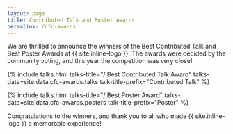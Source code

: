 ```yaml
---
layout: page
title: Contributed Talk and Poster Awards
permalink: /cfc-awards
---
```


We are thrilled to announce the winners of the Best Contributed Talk and Best Poster Awards at {{ site.inline-logo }}. The awards were decided by the community voting, and this year the competition was very close!

{% include talks.html talks-title="/ Best Contributed Talk Award" talks-data=site.data.cfc-awards.talks talk-title-prefix="Contributed Talk" %}

{% include talks.html talks-title="/ Best Poster Award" talks-data=site.data.cfc-awards.posters talk-title-prefix="Poster" %}

Congratulations to the winners, and thank you to all who made {{ site.inline-logo }} a memorable experience! 